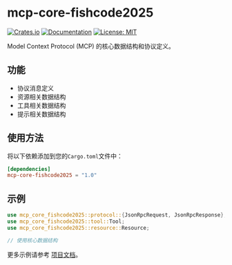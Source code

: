 # mcp-core-fishcode2025

[![Crates.io](https://img.shields.io/crates/v/mcp-core-fishcode2025.svg)](https://crates.io/crates/mcp-core-fishcode2025)
[![Documentation](https://docs.rs/mcp-core-fishcode2025/badge.svg)](https://docs.rs/mcp-core-fishcode2025)
[![License: MIT](https://img.shields.io/badge/License-MIT-yellow.svg)](https://opensource.org/licenses/MIT)

Model Context Protocol (MCP) 的核心数据结构和协议定义。

## 功能

- 协议消息定义
- 资源相关数据结构
- 工具相关数据结构
- 提示相关数据结构

## 使用方法

将以下依赖添加到您的`Cargo.toml`文件中：

```toml
[dependencies]
mcp-core-fishcode2025 = "1.0"
```

## 示例

```rust
use mcp_core_fishcode2025::protocol::{JsonRpcRequest, JsonRpcResponse};
use mcp_core_fishcode2025::tool::Tool;
use mcp_core_fishcode2025::resource::Resource;

// 使用核心数据结构
```

更多示例请参考 [项目文档](https://docs.rs/mcp-core-fishcode2025)。 